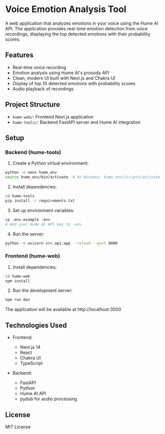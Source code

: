 # Voice Emotion Analysis Tool

A web application that analyzes emotions in your voice using the Hume AI API. The application provides real-time emotion detection from voice recordings, displaying the top detected emotions with their probability scores.

## Features

- Real-time voice recording
- Emotion analysis using Hume AI's prosody API
- Clean, modern UI built with Next.js and Chakra UI
- Display of top 10 detected emotions with probability scores
- Audio playback of recordings

## Project Structure

- `hume-web/`: Frontend Next.js application
- `hume-tools/`: Backend FastAPI server and Hume AI integration

## Setup

### Backend (hume-tools)

1. Create a Python virtual environment:
```bash
python -m venv hume_env
source hume_env/bin/activate  # On Windows: hume_env\Scripts\activate
```

2. Install dependencies:
```bash
cd hume-tools
pip install -r requirements.txt
```

3. Set up environment variables:
```bash
cp .env.example .env
# Add your Hume AI API key to .env
```

4. Run the server:
```bash
python -m uvicorn src.api:app --reload --port 8000
```

### Frontend (hume-web)

1. Install dependencies:
```bash
cd hume-web
npm install
```

2. Run the development server:
```bash
npm run dev
```

The application will be available at http://localhost:3000

## Technologies Used

- Frontend:
  - Next.js 14
  - React
  - Chakra UI
  - TypeScript

- Backend:
  - FastAPI
  - Python
  - Hume AI API
  - pydub for audio processing

## License

MIT License